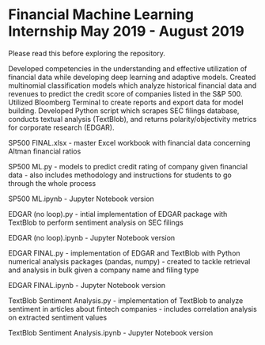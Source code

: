 # Financial Machine Learning Internship May 2019 - August 2019
Please read this before exploring the repository.

Developed competencies in the understanding and effective utilization of financial data while developing deep learning 
and adaptive models. Created multinomial classification models which analyze historical financial data and revenues to 
predict the credit score of companies listed in the S&P 500. Utilized Bloomberg Terminal to create reports and export 
data for model building. Developed Python script which scrapes SEC filings database, conducts textual analysis (TextBlob), and returns 
polarity/objectivity metrics for corporate research (EDGAR).


SP500 FINAL.xlsx - master Excel workbook with financial data concerning Altman financial ratios

SP500 ML.py - models to predict credit rating of company given financial data
            - also includes methodology and instructions for students to go through the whole process

SP500 ML.ipynb - Jupyter Notebook version

EDGAR (no loop).py - intial implementation of EDGAR package with TextBlob to perform sentiment analysis on SEC filings

EDGAR (no loop).ipynb - Jupyter Notebook version

EDGAR FINAL.py - implementation of EDGAR and TextBlob with Python numerical analysis packages (pandas, numpy)
               - created to tackle retrieval and analysis in bulk given a company name and filing type

EDGAR FINAL.ipynb - Jupyter Notebook version

TextBlob Sentiment Analysis.py - implementation of TextBlob to analyze sentiment in articles about fintech companies
                               - includes correlation analysis on extracted sentiment values

TextBlob Sentiment Analysis.ipynb - Jupyter Notebook version
